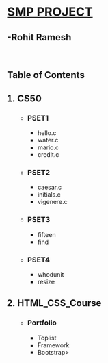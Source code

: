 <h1><B><u>SMP PROJECT</u></B></h1>
<h2>-Rohit Ramesh</h2><br>

<h2>Table of Contents</h2>

<ol type="1">
<h2><li>CS50</h2>
      <ul>
            <li><h3>PSET1</h3>
                  <ul>
                        <li>hello.c
                        <li>water.c
                        <li>mario.c
                        <li>credit.c
                  </ul>
            <li><h3>PSET2</h3>
                  <ul>
                        <li>caesar.c
                        <li>initials.c
                        <li>vigenere.c
                  </ul>
            <li><h3> PSET3</h3>
                  <ul>
                        <li>fifteen
                        <li>find
                  </ul>
            <li><h3>PSET4</h3>
                  <ul>
                        <li>whodunit
                        <li>resize
                  </ul>
      </ul>
<h2><li>HTML_CSS_Course</h2>
      <ul>
            <li><h3>Portfolio</h3>
                  <ul>
                        <li>Toplist
                        <li>Framework
                        <li>Bootstrap>
                  </ul>
      </ul>


</ol>




